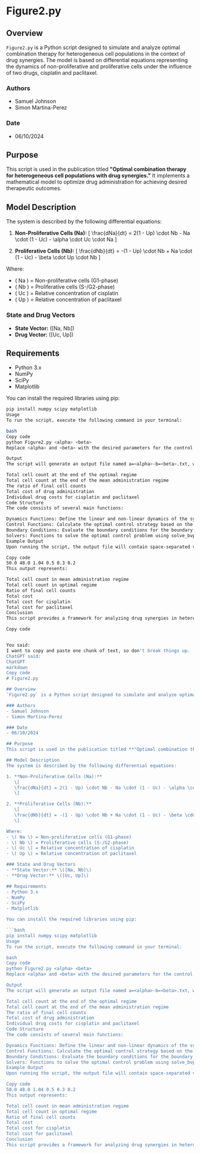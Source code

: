 # Figure2.py

## Overview
`Figure2.py` is a Python script designed to simulate and analyze optimal combination therapy for heterogeneous cell populations in the context of drug synergies. The model is based on differential equations representing the dynamics of non-proliferative and proliferative cells under the influence of two drugs, cisplatin and paclitaxel.

### Authors
- Samuel Johnson
- Simon Martina-Perez

### Date
- 06/10/2024

## Purpose
This script is used in the publication titled **"Optimal combination therapy for heterogeneous cell populations with drug synergies."** It implements a mathematical model to optimize drug administration for achieving desired therapeutic outcomes.

## Model Description
The system is described by the following differential equations:

1. **Non-Proliferative Cells (Na):**
   \[
   \frac{dNa}{dt} = 2(1 - Up) \cdot Nb - Na \cdot (1 - Uc) - \alpha \cdot Uc \cdot Na
   \]

2. **Proliferative Cells (Nb):**
   \[
   \frac{dNb}{dt} = -(1 - Up) \cdot Nb + Na \cdot (1 - Uc) - \beta \cdot Up \cdot Nb
   \]

Where:
- \( Na \) = Non-proliferative cells (G1-phase)
- \( Nb \) = Proliferative cells (S-/G2-phase)
- \( Uc \) = Relative concentration of cisplatin
- \( Up \) = Relative concentration of paclitaxel

### State and Drug Vectors
- **State Vector:** \([Na, Nb]\)
- **Drug Vector:** \([Uc, Up]\)

## Requirements
- Python 3.x
- NumPy
- SciPy
- Matplotlib

You can install the required libraries using pip:

```bash
pip install numpy scipy matplotlib
Usage
To run the script, execute the following command in your terminal:

bash
Copy code
python Figure2.py <alpha> <beta>
Replace <alpha> and <beta> with the desired parameters for the control cost matrix.

Output
The script will generate an output file named a=<alpha>-b=<beta>.txt, which contains:

Total cell count at the end of the optimal regime
Total cell count at the end of the mean administration regime
The ratio of final cell counts
Total cost of drug administration
Individual drug costs for cisplatin and paclitaxel
Code Structure
The code consists of several main functions:

Dynamics Functions: Define the linear and non-linear dynamics of the system.
Control Functions: Calculate the optimal control strategy based on the state and costate dynamics.
Boundary Conditions: Evaluate the boundary conditions for the boundary value problem (BVP).
Solvers: Functions to solve the optimal control problem using solve_bvp from SciPy.
Example Output
Upon running the script, the output file will contain space-separated values corresponding to the metrics defined above. Here’s an example of how the data might look:

Copy code
50.0 48.0 1.04 0.5 0.3 0.2
This output represents:

Total cell count in mean administration regime
Total cell count in optimal regime
Ratio of final cell counts
Total cost
Total cost for cisplatin
Total cost for paclitaxel
Conclusion
This script provides a framework for analyzing drug synergies in heterogeneous cell populations through optimal control theory. It can be modified or extended to accommodate different models or parameters based on research needs.

Copy code


You said:
I want to copy and paste one chunk of text, so don't break things up. 
ChatGPT said:
ChatGPT
markdown
Copy code
# Figure2.py

## Overview
`Figure2.py` is a Python script designed to simulate and analyze optimal combination therapy for heterogeneous cell populations in the context of drug synergies. The model is based on differential equations representing the dynamics of non-proliferative and proliferative cells under the influence of two drugs, cisplatin and paclitaxel.

### Authors
- Samuel Johnson
- Simon Martina-Perez

### Date
- 06/10/2024

## Purpose
This script is used in the publication titled **"Optimal combination therapy for heterogeneous cell populations with drug synergies."** It implements a mathematical model to optimize drug administration for achieving desired therapeutic outcomes.

## Model Description
The system is described by the following differential equations:

1. **Non-Proliferative Cells (Na):**
   \[
   \frac{dNa}{dt} = 2(1 - Up) \cdot Nb - Na \cdot (1 - Uc) - \alpha \cdot Uc \cdot Na
   \]

2. **Proliferative Cells (Nb):**
   \[
   \frac{dNb}{dt} = -(1 - Up) \cdot Nb + Na \cdot (1 - Uc) - \beta \cdot Up \cdot Nb
   \]

Where:
- \( Na \) = Non-proliferative cells (G1-phase)
- \( Nb \) = Proliferative cells (S-/G2-phase)
- \( Uc \) = Relative concentration of cisplatin
- \( Up \) = Relative concentration of paclitaxel

### State and Drug Vectors
- **State Vector:** \([Na, Nb]\)
- **Drug Vector:** \([Uc, Up]\)

## Requirements
- Python 3.x
- NumPy
- SciPy
- Matplotlib

You can install the required libraries using pip:

```bash
pip install numpy scipy matplotlib
Usage
To run the script, execute the following command in your terminal:

bash
Copy code
python Figure2.py <alpha> <beta>
Replace <alpha> and <beta> with the desired parameters for the control cost matrix.

Output
The script will generate an output file named a=<alpha>-b=<beta>.txt, which contains:

Total cell count at the end of the optimal regime
Total cell count at the end of the mean administration regime
The ratio of final cell counts
Total cost of drug administration
Individual drug costs for cisplatin and paclitaxel
Code Structure
The code consists of several main functions:

Dynamics Functions: Define the linear and non-linear dynamics of the system.
Control Functions: Calculate the optimal control strategy based on the state and costate dynamics.
Boundary Conditions: Evaluate the boundary conditions for the boundary value problem (BVP).
Solvers: Functions to solve the optimal control problem using solve_bvp from SciPy.
Example Output
Upon running the script, the output file will contain space-separated values corresponding to the metrics defined above. Here’s an example of how the data might look:

Copy code
50.0 48.0 1.04 0.5 0.3 0.2
This output represents:

Total cell count in mean administration regime
Total cell count in optimal regime
Ratio of final cell counts
Total cost
Total cost for cisplatin
Total cost for paclitaxel
Conclusion
This script provides a framework for analyzing drug synergies in heterogeneous cell populations through optimal control theory. It can be modified or extended to accommodate different models or parameters based on research needs.
